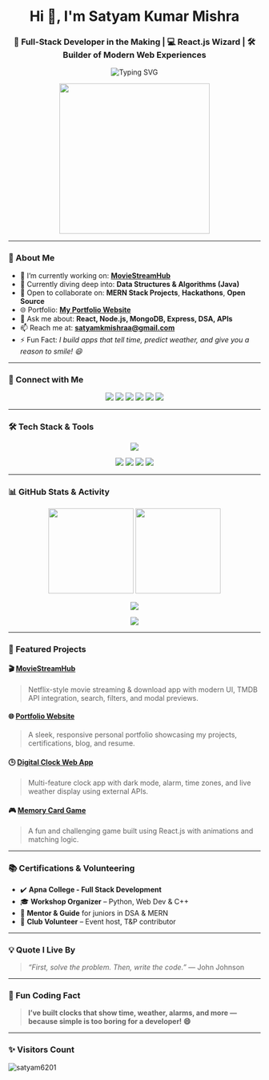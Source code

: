 <h1 align="center">Hi 👋, I'm Satyam Kumar Mishra</h1>
<h3 align="center">🚀 Full-Stack Developer in the Making | 💻 React.js Wizard | 🛠️ Builder of Modern Web Experiences</h3>

<p align="center">
  <img src="https://readme-typing-svg.herokuapp.com?font=Fira+Code&weight=600&size=22&pause=1000&color=1B9AF7&center=true&vCenter=true&width=435&lines=Crafting+Clean+UIs+with+React.js;Solving+Real+Problems+with+Code;MERN+Stack+Developer;DSA+Enthusiast+in+Java;Open+Source+Contributor" alt="Typing SVG" />
</p>

<p align="center">
  <img src="https://user-images.githubusercontent.com/55389276/140866485-8fb1c876-9a8f-4d6a-98dc-08c4981eaf70.gif" width="300"/>
</p>

---

### 🚀 About Me

- 🔭 I’m currently working on: [**MovieStreamHub**](https://portfolio-website-six-nu-82.vercel.app/)
- 🌱 Currently diving deep into: **Data Structures & Algorithms (Java)**
- 👯 Open to collaborate on: **MERN Stack Projects**, **Hackathons**, **Open Source**
- 🌐 Portfolio: [**My Portfolio Website**](https://portfolio-website-six-nu-82.vercel.app/)
- 💬 Ask me about: **React, Node.js, MongoDB, Express, DSA, APIs**
- 📫 Reach me at: **satyamkmishraa@gmail.com**
- ⚡ Fun Fact: *I build apps that tell time, predict weather, and give you a reason to smile! 😄*

---

### 📲 Connect with Me

<p align="center">
  <a href="https://twitter.com/satyamkmishraa" target="_blank"><img src="https://img.shields.io/badge/Twitter-%231DA1F2.svg?&style=for-the-badge&logo=twitter&logoColor=white"/></a>
  <a href="https://linkedin.com/in/satyam-kumar-mishra-9bb980291" target="_blank"><img src="https://img.shields.io/badge/LinkedIn-%230077B5.svg?&style=for-the-badge&logo=linkedin&logoColor=white"/></a>
  <a href="https://www.facebook.com/profile.php?id=100024550755973" target="_blank"><img src="https://img.shields.io/badge/Facebook-%231877F2.svg?&style=for-the-badge&logo=facebook&logoColor=white"/></a>
  <a href="https://leetcode.com/satyammishra62" target="_blank"><img src="https://img.shields.io/badge/LeetCode-%23FFA116.svg?&style=for-the-badge&logo=leetcode&logoColor=white"/></a>
  <a href="https://discord.gg/satyamkumarmishra" target="_blank"><img src="https://img.shields.io/badge/Discord-%237289DA.svg?&style=for-the-badge&logo=discord&logoColor=white"/></a>
  <a href="https://www.instagram.com/satyammishra_467/" target="_blank"><img src="https://img.shields.io/badge/Instagram-%23E4405F.svg?&style=for-the-badge&logo=instagram&logoColor=white"/></a>
</p>

---

### 🛠️ Tech Stack & Tools

<p align="center">
  <img src="https://skillicons.dev/icons?i=html,css,js,react,nextjs,redux,tailwind,bootstrap,vite,nodejs,express,mongodb,mysql,php,java,python,git,github,firebase,vercel,netlify,figma,vscode" />
</p>

<p align="center">
  <img src="https://img.shields.io/badge/React_Router-CA4245?style=for-the-badge&logo=react-router&logoColor=white" />
  <img src="https://img.shields.io/badge/React Hook Form-EC5990?style=for-the-badge&logo=reacthookform&logoColor=white" />
  <img src="https://img.shields.io/badge/Nodemon-76D04B?style=for-the-badge&logo=nodemon&logoColor=white" />
  <img src="https://img.shields.io/badge/Canva-00C4CC?style=for-the-badge&logo=canva&logoColor=white" />
</p>

---

### 📊 GitHub Stats & Activity

<p align="center">
  <img src="https://github-readme-stats.vercel.app/api?username=satyam6201&show_icons=true&theme=radical&border_radius=10" height="170"/>
  <img src="https://github-readme-stats.vercel.app/api/top-langs/?username=satyam6201&layout=compact&theme=radical&border_radius=10" height="170"/>
</p>
<p align="center">
  <img src="https://github-readme-streak-stats.herokuapp.com/?user=satyam6201&theme=radical&border_radius=10"/>
</p>

<p align="center">
  <img src="https://github-profile-trophy.vercel.app/?username=satyam6201&theme=radical&no-frame=true&row=1&margin-w=15&column=6" />
</p>

---

### 🌟 Featured Projects

#### 🎬 [MovieStreamHub](https://portfolio-website-six-nu-82.vercel.app/)
> Netflix-style movie streaming & download app with modern UI, TMDB API integration, search, filters, and modal previews.

#### 🌐 [Portfolio Website](https://portfolio-website-six-nu-82.vercel.app/)
> A sleek, responsive personal portfolio showcasing my projects, certifications, blog, and resume.

#### 🕒 [Digital Clock Web App](https://github.com/Satyam6201/Digital-Clock)
> Multi-feature clock app with dark mode, alarm, time zones, and live weather display using external APIs.

#### 🎮 [Memory Card Game](https://github.com/Satyam6201/Memory-Card-Game)
> A fun and challenging game built using React.js with animations and matching logic.

---

### 📚 Certifications & Volunteering

- ✔️ **Apna College - Full Stack Development**  
- 🎓 **Workshop Organizer** – Python, Web Dev & C++
- 🎤 **Mentor & Guide** for juniors in DSA & MERN
- 💬 **Club Volunteer** – Event host, T&P contributor

---

### 💡 Quote I Live By
> *“First, solve the problem. Then, write the code.”* — John Johnson

---

### 🧠 Fun Coding Fact
> **I’ve built clocks that show time, weather, alarms, and more — because simple is too boring for a developer! 😄**

---

### ✨ Visitors Count
<p align="left">
  <img src="https://komarev.com/ghpvc/?username=satyam6201&label=Profile%20views&color=0e75b6&style=flat" alt="satyam6201" />
</p>
